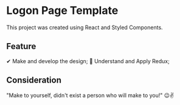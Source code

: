 # Logon Page Template

This project was created using React and Styled Components.

## Feature

✔ Make and develop the design;
📌 Understand and Apply Redux;

## Consideration

"Make to yourself, didn't exist a person who will make to you!" 😉✌
